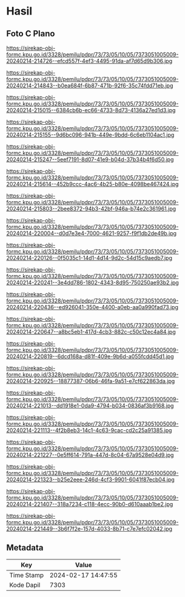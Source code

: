 # Hasil

## Foto C Plano

https://sirekap-obj-formc.kpu.go.id/3328/pemilu/pdpr/73/73/05/10/05/7373051005009-20240214-214726--efcd557f-4ef3-4495-91da-af7d65d9b306.jpg

https://sirekap-obj-formc.kpu.go.id/3328/pemilu/pdpr/73/73/05/10/05/7373051005009-20240214-214843--b0ea684f-6b87-471b-92f6-35c74fdd71eb.jpg

https://sirekap-obj-formc.kpu.go.id/3328/pemilu/pdpr/73/73/05/10/05/7373051005009-20240214-215015--6384cb6b-ec66-4733-8d73-4136a27ed1d3.jpg

https://sirekap-obj-formc.kpu.go.id/3328/pemilu/pdpr/73/73/05/10/05/7373051005009-20240214-215155--9d6bc096-941b-449e-9bdd-6c6eb1104ac1.jpg

https://sirekap-obj-formc.kpu.go.id/3328/pemilu/pdpr/73/73/05/10/05/7373051005009-20240214-215247--5eef7191-8d07-41e9-b04d-37b34b4f6d50.jpg

https://sirekap-obj-formc.kpu.go.id/3328/pemilu/pdpr/73/73/05/10/05/7373051005009-20240214-215614--452b9ccc-4ac6-4b25-b80e-4098be467424.jpg

https://sirekap-obj-formc.kpu.go.id/3328/pemilu/pdpr/73/73/05/10/05/7373051005009-20240214-215803--2bee8372-94b3-42bf-946a-b74e2c361961.jpg

https://sirekap-obj-formc.kpu.go.id/3328/pemilu/pdpr/73/73/05/10/05/7373051005009-20240214-220004--d0d7e3e4-7000-4621-9257-f9f1db2de49b.jpg

https://sirekap-obj-formc.kpu.go.id/3328/pemilu/pdpr/73/73/05/10/05/7373051005009-20240214-220126--0f5035c1-14d1-4d14-9d2c-54d15c9aedb7.jpg

https://sirekap-obj-formc.kpu.go.id/3328/pemilu/pdpr/73/73/05/10/05/7373051005009-20240214-220241--3e4dd786-1802-4343-8d95-750250ae93b2.jpg

https://sirekap-obj-formc.kpu.go.id/3328/pemilu/pdpr/73/73/05/10/05/7373051005009-20240214-220436--ed926041-350e-4400-a0eb-aa0a990fad73.jpg

https://sirekap-obj-formc.kpu.go.id/3328/pemilu/pdpr/73/73/05/10/05/7373051005009-20240214-220647--a8bc5eb1-417d-4cb3-882c-c50c12ec4a84.jpg

https://sirekap-obj-formc.kpu.go.id/3328/pemilu/pdpr/73/73/05/10/05/7373051005009-20240214-220819--6dcd168a-d81f-409e-9b6d-a055fcdd45d1.jpg

https://sirekap-obj-formc.kpu.go.id/3328/pemilu/pdpr/73/73/05/10/05/7373051005009-20240214-220925--18877387-06b6-46fa-9a51-e7cf622863da.jpg

https://sirekap-obj-formc.kpu.go.id/3328/pemilu/pdpr/73/73/05/10/05/7373051005009-20240214-221013--dd1918e1-0da9-4794-b034-0836af3b9168.jpg

https://sirekap-obj-formc.kpu.go.id/3328/pemilu/pdpr/73/73/05/10/05/7373051005009-20240214-221113--4f2b8eb3-14c1-4c63-9cac-cd2c25a91385.jpg

https://sirekap-obj-formc.kpu.go.id/3328/pemilu/pdpr/73/73/05/10/05/7373051005009-20240214-221227--0e5ff614-791a-447d-8c04-67a9528e04d9.jpg

https://sirekap-obj-formc.kpu.go.id/3328/pemilu/pdpr/73/73/05/10/05/7373051005009-20240214-221323--b25e2eee-246d-4cf3-9901-6041f87ecb04.jpg

https://sirekap-obj-formc.kpu.go.id/3328/pemilu/pdpr/73/73/05/10/05/7373051005009-20240214-221407--318a7234-c118-4ecc-90b0-d610aaab1be2.jpg

https://sirekap-obj-formc.kpu.go.id/3328/pemilu/pdpr/73/73/05/10/05/7373051005009-20240214-221449--3b6f7f2e-157d-4033-8b71-c7e7efc02042.jpg


## Metadata

| Key        | Value               |
| ---------- | ------------------- |
| Time Stamp | 2024-02-17 14:47:55 |
| Kode Dapil | 7303                |




